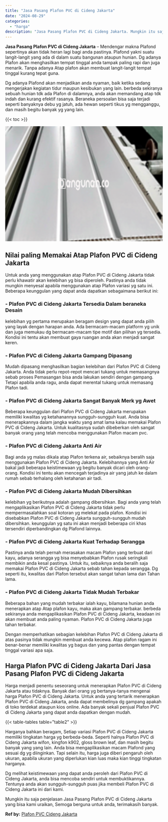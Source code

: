 ```yaml
---
title: "Jasa Pasang Plafon PVC di Cideng Jakarta"
date: "2024-08-29"
categories: 
  - "harga"
description: "Jasa Pasang Plafon PVC di Cideng Jakarta. Mungkin itu saja penjelasan Jasa Pasang Plafon PVC di Cideng Jakarta yang bisa kami uraikan, Semoga berguna untuk a..."
---
```


**Jasa Pasang Plafon PVC di Cideng Jakarta** – Mendengar makna Plafond sepertinya akan tidak heran lagi bagi anda pastinya. Plafond yakni suatu langit-langit yang ada di dalam suatu bangunan ataupun hunian. Dg adanya Plafon akan menghasilkan tempat tinggal anda tampak paling rapi dan juga menarik. Tanpa adanya Atap plafon akan membuat langit-langit tempat tinggal kurang tepat guna.

Dg adanya Plafond akan menjadikan anda nyaman, baik ketika sedang mengerjakan kegiatan tidur maupun kesibukan yang lain. berbeda sekiranya sebuah hunian tdk ada Plafon di dalamnya, anda akan memandang atap tdk indah dan kurang efektif rasanya. Beraneka persoalan bisa saja terjadi seperti banyaknya debu yg jatuh, ada hewan seperti tikus yg mengganggu, dan masih begitu banyak yg yang lain.

{{< toc >}}

![Jasa Pasang Plafon PVC di Cideng Jakarta](/images/flafond-pvc-murah11.png)

## Nilai paling Memakai Atap Plafon PVC di Cideng Jakarta

Untuk anda yang menggunakan atap Plafon PVC di Cideng Jakarta tidak perlu khawatir akan kelebihan yg bisa diperoleh. Pastinya anda tidak mungkin menyesal apabila menggunakan atap Plafon variasi yg satu ini. Beberapa keunggulan yang dapat anda dapatkan sebagaimana berikut ini:

### \- Plafon PVC di Cideng Jakarta Tersedia Dalam beraneka Desain

kelebihan yg pertama merupakan beragam design yang dapat anda pilih yang layak dengan harapan anda. Ada bermacam-macam platform yg unik dan juga memukau dg bermacam-macam tipe motif dan pilihan yg tersedia. Kondisi ini tentu akan membuat gaya ruangan anda akan menjadi sangat keren.

### \- Plafon PVC di Cideng Jakarta Gampang Dipasang

Mudah dipasang menghasilkan bagian kelebihan dari Plafon PVC di Cideng Jakarta. Anda tidak perlu repot-repot mencari tukang untuk memasangnya sebab proses Pemasangan bisa anda lakukan sendiri dengan gampang. Tetapi apabila anda ragu, anda dapat merental tukang untuk memasang Plafon tadi.

### \- Plafon PVC di Cideng Jakarta Sangat Banyak Merk yg Awet

Beberapa keunggulan dari Plafon PVC di Cideng Jakarta merupakan memiliki kwalitas yg ketahanannya sungguh-sungguh kuat. Anda bisa menerapkannya dalam jangka waktu yang amat lama kalau memakai Plafon PVC di Cideng Jakarta. Untuk kualitasnya sudah dibeberkan oleh sangat banyak orang yang telah mencoba menggunakan Plafon macam pvc.

### \- Plafon PVC di Cideng Jakarta Anti Air

Bagi anda yg malas dikala atap Plafon terkena air, sebaiknya beralih saja menggunakan Plafon PVC di Cideng Jakarta. Kelebihannya yang Anti Air bakal jadi beberapa keistimewaan yg begitu banyak dicari oleh orang-orang. Kondisi ini tentu akan mencegah terjadinya air yang jatuh ke dalam rumah sebab terhalang oleh ketahanan air tadi.

### \- Plafon PVC di Cideng Jakarta Mudah Dibersihkan

kelebihan yg berikutnya adalah gampang dibersihkan. Bagi anda yang telah mengaplikasikan Plafon PVC di Cideng Jakarta tidak perlu mempermasalahkan soal kotoran yg melekat pada plafon. Kondisi ini disebabkan Plafon PVC di Cideng Jakarta sungguh-sungguh mudah dibersihkan. keunggulan yg satu ini akan menjadi beberapa ciri khas tersendiri diperbandingkan dg Plafond lainnya.

### \- Plafon PVC di Cideng Jakarta Kuat Terhadap Serangga

Pastinya anda telah pernah merasakan macam Plafon yang terbuat dari kayu, adanya serangga yg bisa menyebabkan Plafon rusak seringkali membikin anda kesal pastinya. Untuk itu, sebaiknya anda beralih saja memakai Plafon PVC di Cideng Jakarta sebab tahan kepada serangga. Dg seperti itu, kwalitas dari Plafon tersebut akan sangat tahan lama dan Tahan lama.

### \- Plafon PVC di Cideng Jakarta Tidak Mudah Terbakar

Beberapa bahan yang mudah terbakar ialah kayu, bilamana hunian anda menerapkan atap Atap plafon kayu, maka akan gampang terbakar. berbeda sekiranya anda mengaplikasikan Plafon PVC di Cideng Jakarta, keadaan ini akan membuat anda paling nyaman. Plafon PVC di Cideng Jakarta juga tahan terbakar.

Dengan memperhatikan sebagian kelebihan Plafon PVC di Cideng Jakarta di atas pasinya tidak mungkin membuat anda kecewa. Atap plafon ragam ini benar-benar memiliki kwalitas yg bagus dan yang pantas dengan tempat tinggal variasi apa saja.

## Harga Plafon PVC di Cideng Jakarta Dari Jasa Pasang Plafon PVC di Cideng Jakarta

Harga menjadi penentu seseorang untuk menerapkan Plafon PVC di Cideng Jakarta atau tidaknya. Banyak dari orang yg bertanya-tanya mengenai harga Plafon PVC di Cideng Jakarta. Untuk anda yang tertarik menerapkan Plafon PVC di Cideng Jakarta, anda dapat membelinya dg gampang apakah di toko terdekat ataupun kios online. Ada banyak sekali penjual Plafon PVC di Cideng Jakarta yang dapat anda dapatkan dengan mudah.

{{< table-tables table="table2" >}}

Harganya bahkan beragam, Setiap variasi Plafon PVC di Cideng Jakarta memiliki tingkatan harga yg berbeda-beda. Seperti halnya Plafon PVC di Cideng Jakarta wifon, kingfon k902, gloss brown leaf, dan masih begitu banyak yang yang lain. Anda bisa mengaplikasikan macam Plafond yang sesuai dg yg diinginkan. Tapi selain itu, harga juga diberi pengaruh oleh ukuran, apabila ukuran yang diperlukan kian luas maka kian tinggi tingkatan harganya.

Dg melihat keistimewaan yang dapat anda peroleh dari Plafon PVC di Cideng Jakarta, anda bisa mencoba sendiri untuk membuktikannya. Tentunya anda akan sungguh-sungguh puas jika membeli Plafon PVC di Cideng Jakarta ini dari kami.

Mungkin itu saja penjelasan Jasa Pasang Plafon PVC di Cideng Jakarta yang bisa kami uraikan, Semoga berguna untuk anda, terimakasih banyak.

**Ref by:** [Plafon PVC Cideng Jakarta](https://id.wikipedia.org/wiki/Plafon)
